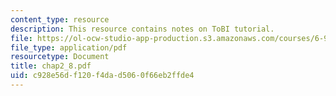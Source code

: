 ```yaml
---
content_type: resource
description: This resource contains notes on ToBI tutorial.
file: https://ol-ocw-studio-app-production.s3.amazonaws.com/courses/6-911-transcribing-prosodic-structure-of-spoken-utterances-with-tobi-january-iap-2006/c928e56df120f4dad5060f66eb2ffde4_chap2_8.pdf
file_type: application/pdf
resourcetype: Document
title: chap2_8.pdf
uid: c928e56d-f120-f4da-d506-0f66eb2ffde4
---
```

